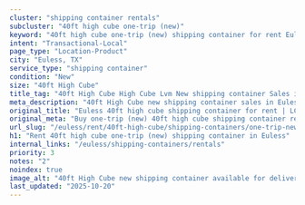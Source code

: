 ```yaml
---
cluster: "shipping container rentals"
subcluster: "40ft high cube one-trip (new)"
keyword: "40ft high cube one-trip (new) shipping container for rent Euless, TX"
intent: "Transactional-Local"
page_type: "Location-Product"
city: "Euless, TX"
service_type: "shipping container"
condition: "New"
size: "40ft High Cube"
title_tag: "40ft High Cube High Cube Lvm New shipping container Sales in Euless | LC Container"
meta_description: "40ft High Cube new shipping container sales in Euless. High cube containers with extra height. Fast delivery, competitive pricing. Serving shipping containers area. Quote ID: KSD. Call (214) 524-4168 for your free quote today."
original_title: "Euless 40ft high cube shipping container for rent | LC"
original_meta: "Buy one-trip (new) 40ft high cube shipping container rent with local delivery in Euless, TX. LC Container — local Since 2003. Request a fast quote today."
url_slug: "/euless/rent/40ft-high-cube/shipping-containers/one-trip-new"
h1: "Rent 40ft high cube one-trip (new) shipping container in Euless"
internal_links: "/euless/shipping-containers/rentals"
priority: 3
notes: "2"
noindex: true
image_alt: "40ft High Cube new shipping container available for delivery in Euless"
last_updated: "2025-10-20"
---
```


<!-- TODO: Add unique city/inventory copy, images, and internal links here. -->
